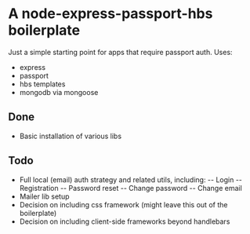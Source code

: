 # A node-express-passport-hbs boilerplate
Just a simple starting point for apps that require passport auth. Uses:
- express
- passport
- hbs templates
- mongodb via mongoose

## Done
- Basic installation of various libs

## Todo
- Full local (email) auth strategy and related utils, including:
-- Login
-- Registration
-- Password reset
-- Change password
-- Change email
- Mailer lib setup
- Decision on including css framework (might leave this out of the boilerplate)
- Decision on including client-side frameworks beyond handlebars
